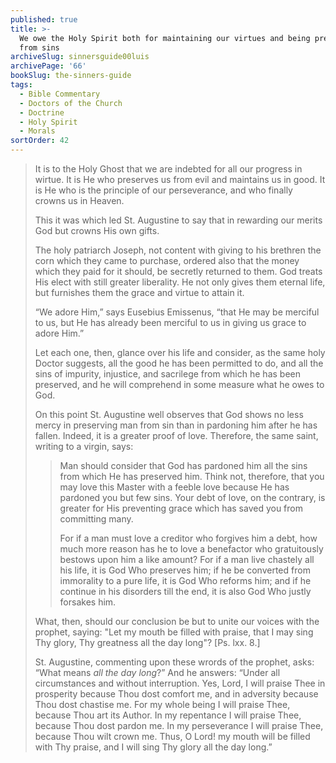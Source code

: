 ```yaml
---
published: true
title: >-
  We owe the Holy Spirit both for maintaining our virtues and being prevented
  from sins
archiveSlug: sinnersguide00luis
archivePage: '66'
bookSlug: the-sinners-guide
tags:
  - Bible Commentary
  - Doctors of the Church
  - Doctrine
  - Holy Spirit
  - Morals
sortOrder: 42
---
```


> It is to the Holy Ghost that we are indebted for all our progress in wirtue. It is He who preserves us from evil and maintains us in good. It is He who is the principle of our perseverance, and who finally crowns us in Heaven.
>
> This it was which led St. Augustine to say that in rewarding our merits God but crowns His own gifts.
>
> The holy patriarch Joseph, not content with giving to his brethren the corn which they came to purchase, ordered also that the money which they paid for it should, be secretly returned to them. God treats His elect with still greater liberality. He not only gives them eternal life, but furnishes them the grace and virtue to attain it.
>
> “We adore Him,” says Eusebius Emissenus, “that He may be merciful to us, but He has already been merciful to us in giving us grace to adore Him.”
>
> Let each one, then, glance over his life and consider, as the same holy Doctor suggests, all the good he has been permitted to do, and all the sins of impurity, injustice, and sacrilege from which he has been preserved, and he will comprehend in some measure what he owes to God.
>
> On this point St. Augustine well observes that God shows no less mercy in preserving man from sin than in pardoning him after he has fallen. Indeed, it is a greater proof of love. Therefore, the same saint, writing to a virgin, says:
>
>> Man should consider that God has pardoned him all the sins from which He has preserved him. Think not, therefore, that you may love this Master with a feeble love because He has pardoned you but few sins. Your debt of love, on the contrary, is greater for His preventing grace which has saved you from committing many.
>>
>> For if a man must love a creditor who forgives him a debt, how much more reason has he to love a benefactor who gratuitously bestows upon him a like amount? For if a man live chastely all his life, it is God Who preserves him; if he be converted from immorality to a pure life, it is God Who reforms him; and if he continue in his disorders till the end, it is also God Who justly forsakes him.
>
> What, then, should our conclusion be but to unite our voices with the prophet, saying: "Let my mouth be filled with praise, that I may sing Thy glory, Thy greatness all the day long"? [Ps. lxx. 8.]
>
> St. Augustine, commenting upon these wrords of the prophet, asks: “What means *all the day long*?” And he answers: “Under all circumstances and without interruption. Yes, Lord, I will praise Thee in prosperity because Thou dost comfort me, and in adversity because Thou dost chastise me. For my whole being I will praise Thee, because Thou art its Author. In my repentance I will praise Thee, because Thou dost pardon me. In my perseverance I will praise Thee, because Thou wilt crown me. Thus, O Lord! my mouth will be filled with Thy praise, and I will sing Thy glory all the day long.”
